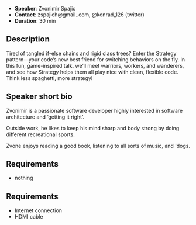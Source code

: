 - __Speaker__: Zvonimir Spajic
- __Contact__: zspajich@gmail..com, @konrad_126 (twitter)
- __Duration__: 30 min

## Description

Tired of tangled if-else chains and rigid class trees? Enter the Strategy pattern—your code’s new best friend for 
switching behaviors on the fly. In this fun, game-inspired talk, we’ll meet warriors, workers, and wanderers, 
and see how Strategy helps them all play nice with clean, flexible code. Think less spaghetti, more 
strategy!

## Speaker short bio

Zvonimir is a passionate software developer highly interested in software architecture and ‘getting it right’.

Outside work, he likes to keep his mind sharp and body strong by doing different recreational sports.

Zvone enjoys reading a good book, listening to all sorts of music, and 'dogs.

## Requirements
- nothing

## Requirements
- Internet connection
- HDMI cable